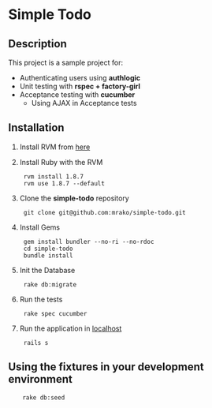 # Simple Todo

## Description

This project is a sample project for:

* Authenticating users using **authlogic**
* Unit testing with **rspec + factory-girl**
* Acceptance testing with **cucumber**
  * Using AJAX in Acceptance tests

## Installation

1. Install RVM from [here](http://rvm.beginrescueend.com/)

1. Install Ruby with the RVM

        rvm install 1.8.7
        rvm use 1.8.7 --default

1. Clone the **simple-todo** repository

        git clone git@github.com:mrako/simple-todo.git
    
1. Install Gems

        gem install bundler --no-ri --no-rdoc
        cd simple-todo
        bundle install

1. Init the Database

        rake db:migrate

1. Run the tests

        rake spec cucumber

1. Run the application in [localhost](http://localhost:3000)

        rails s

## Using the fixtures in your development environment

        rake db:seed
